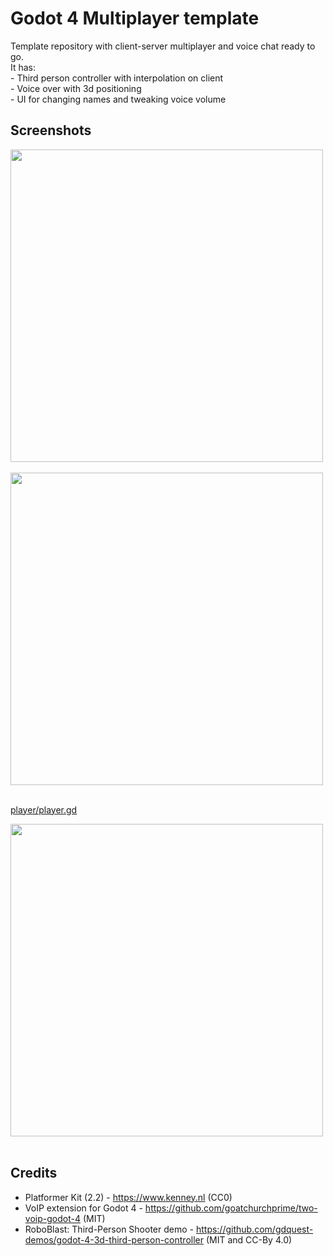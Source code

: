 # Godot 4 Multiplayer template


Template repository with client-server multiplayer and voice chat ready to go. <br/>
It has: <br/>
\- Third person controller with interpolation on client <br/>
\- Voice over with 3d positioning <br/>
\- UI for changing names and tweaking voice volume <br/>

## Screenshots

<img src="screenshots\hub.png" width="500"> <br/> <br/>
<img src="screenshots\editor.png" width="500"> <br/> <br/>

[player/player.gd](player/player.gd)

<img src="screenshots\interpolation.png" width="500"> <br/> <br/>

## Credits

* Platformer Kit (2.2) - https://www.kenney.nl (CC0)
* VoIP extension for Godot 4 - https://github.com/goatchurchprime/two-voip-godot-4 (MIT)
* RoboBlast: Third-Person Shooter demo - https://github.com/gdquest-demos/godot-4-3d-third-person-controller (MIT and CC-By 4.0)
